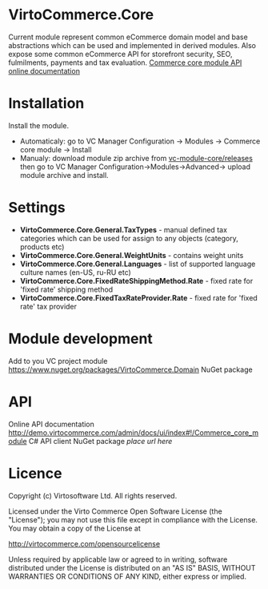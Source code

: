 # VirtoCommerce.Core
Current module represent common eCommerce domain model and base abstractions which can be used and implemented in derived modules.
Also expose some common eCommerce API for storefront security, SEO, fulmilments, payments and tax evaluation.
<a href="http://demo.virtocommerce.com/admin/docs/ui/index#!/Commerce_core_module" target="_blank">Commerce core module API online documentation</a>
# Installation
Install the module.
* Automaticaly: go to VC Manager Configuration -> Modules -> Commerce core module -> Install
* Manualy: download module zip archive from <a href="https://github.com/VirtoCommerce/vc-module-core/releases" target="_blank">vc-module-core/releases</a>  then go to VC Manager Configuration->Modules->Advanced-> upload module archive and install.

# Settings
* **VirtoCommerce.Core.General.TaxTypes** -  manual defined tax categories which can be used for assign to any objects (category, products etc)
* **VirtoCommerce.Core.General.WeightUnits** - contains  weight units 
* **VirtoCommerce.Core.General.Languages** - list of supported  language culture names (en-US, ru-RU etc)
* **VirtoCommerce.Core.FixedRateShippingMethod.Rate** - fixed rate for 'fixed rate' shipping method
* **VirtoCommerce.Core.FixedTaxRateProvider.Rate** - fixed rate for 'fixed rate' tax provider

# Module development
Add to you VC project module
https://www.nuget.org/packages/VirtoCommerce.Domain  NuGet package

# API
Online API documentation
http://demo.virtocommerce.com/admin/docs/ui/index#!/Commerce_core_module
C# API client NuGet package
*place url here*

# Licence
Copyright (c) Virtosoftware Ltd.  All rights reserved.

Licensed under the Virto Commerce Open Software License (the "License"); you
may not use this file except in compliance with the License. You may
obtain a copy of the License at

http://virtocommerce.com/opensourcelicense

Unless required by applicable law or agreed to in writing, software
distributed under the License is distributed on an "AS IS" BASIS,
WITHOUT WARRANTIES OR CONDITIONS OF ANY KIND, either express or
implied.
